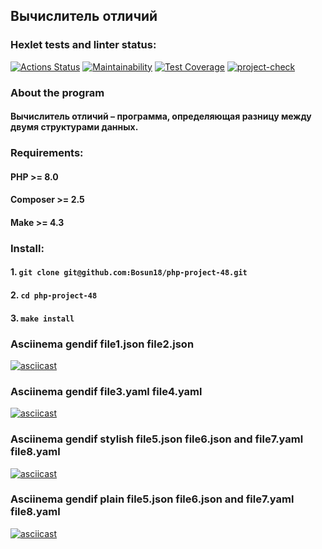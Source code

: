 ## Вычислитель отличий
### Hexlet tests and linter status:
[![Actions Status](https://github.com/Bosun18/php-project-48/workflows/hexlet-check/badge.svg)](https://github.com/Bosun18/php-project-48/actions)
[![Maintainability](https://api.codeclimate.com/v1/badges/d99d922887e56fc82ffb/maintainability)](https://codeclimate.com/github/Bosun18/php-project-48/maintainability)
[![Test Coverage](https://api.codeclimate.com/v1/badges/d99d922887e56fc82ffb/test_coverage)](https://codeclimate.com/github/Bosun18/php-project-48/test_coverage)
[![project-check](https://github.com/Bosun18/php-project-48/actions/workflows/project-check.yml/badge.svg)](https://github.com/Bosun18/php-project-48/actions/workflows/project-check.yml)
### About the program
#### Вычислитель отличий – программа, определяющая разницу между двумя структурами данных.
### Requirements:
#### PHP >= 8.0
#### Composer >= 2.5
#### Make >= 4.3
### Install:
#### 1. `git clone git@github.com:Bosun18/php-project-48.git`
#### 2. `cd php-project-48`
#### 3. `make install`
### Asciinema gendif file1.json file2.json
[![asciicast](https://asciinema.org/a/tfYg75aLPYN9iUsNhcoVyWNkQ.svg)](https://asciinema.org/a/tfYg75aLPYN9iUsNhcoVyWNkQ)
### Asciinema gendif file3.yaml file4.yaml
[![asciicast](https://asciinema.org/a/jm1qc4dSzM1WPRi83J3rQPMdp.svg)](https://asciinema.org/a/jm1qc4dSzM1WPRi83J3rQPMdp)
### Asciinema gendif stylish file5.json file6.json and file7.yaml file8.yaml
[![asciicast](https://asciinema.org/a/ezNh9RXe7j4xVIkESQJLLgrgR.svg)](https://asciinema.org/a/ezNh9RXe7j4xVIkESQJLLgrgR)
### Asciinema gendif plain file5.json file6.json and file7.yaml file8.yaml
[![asciicast](https://asciinema.org/a/UMLE1ijiIUCXTaIphWS0BvsTO.svg)](https://asciinema.org/a/UMLE1ijiIUCXTaIphWS0BvsTO)
